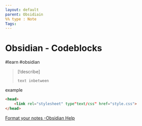 ```yaml
---
layout: default
parent: Obsidiain
%% type : Note
Tags: 
---
```

# Obsidian - Codeblocks

#learn #obsidian


>[!describe]
>	```(language)(markdown, c++, js, python)
>	text inbetween
>	```


example
```html
<head>
	<link rel="stylesheet" type"text/css" href="style.css">
</head>
```


[Format your notes -Obsidian Help](https://help.obsidian.md/How+to/Format+your+notes)